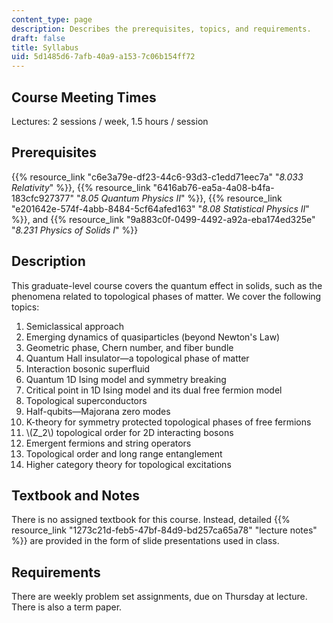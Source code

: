 ```yaml
---
content_type: page
description: Describes the prerequisites, topics, and requirements.
draft: false
title: Syllabus
uid: 5d1485d6-7afb-40a9-a153-7c06b154ff72
---
```

## Course Meeting Times

Lectures: 2 sessions / week, 1.5 hours / session

## Prerequisites

{{% resource_link "c6e3a79e-df23-44c6-93d3-c1edd71eec7a" "*8.033 Relativity*" %}}, {{% resource_link "6416ab76-ea5a-4a08-b4fa-183cfc927377" "*8.05 Quantum Physics II*" %}}, {{% resource_link "e201642e-574f-4abb-8484-5cf64afed163" "*8.08 Statistical Physics II*" %}}, and {{% resource_link "9a883c0f-0499-4492-a92a-eba174ed325e" "*8.231 Physics of Solids I*" %}}

## Description

This graduate-level course covers the quantum effect in solids, such as the phenomena related to topological phases of matter. We cover the following topics:

1. Semiclassical approach
2. Emerging dynamics of quasiparticles (beyond Newton's Law)
3. Geometric phase, Chern number, and fiber bundle
4. Quantum Hall insulator—a topological phase of matter
5. Interaction bosonic superfluid
6. Quantum 1D Ising model and symmetry breaking
7. Critical point in 1D Ising model and its dual free fermion model
8. Topological superconductors
9. Half-qubits—Majorana zero modes
10. K-theory for symmetry protected topological phases of free fermions
11. \\(Z_2\\) topological order for 2D interacting bosons
12. Emergent fermions and string operators
13. Topological order and long range entanglement
14. Higher category theory for topological excitations

## Textbook and Notes

There is no assigned textbook for this course. Instead, detailed {{% resource_link "1273c21d-feb5-47bf-84d9-bd257ca65a78" "lecture notes" %}} are provided in the form of slide presentations used in class.

## Requirements

There are weekly problem set assignments, due on Thursday at lecture. There is also a term paper.